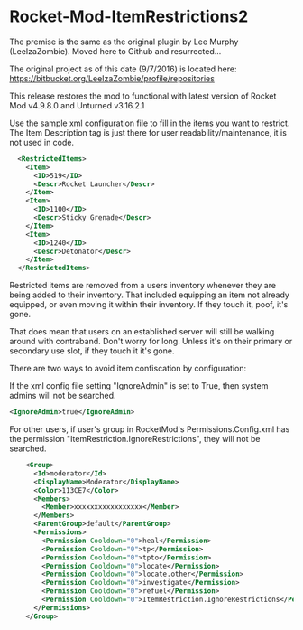# Rocket-Mod-ItemRestrictions2


The premise is the same as the original plugin by Lee Murphy (LeeIzaZombie).
Moved here to Github and resurrected... 

The original project as of this date (9/7/2016) is located here:  https://bitbucket.org/LeeIzaZombie/profile/repositories

This release restores the mod to functional with latest version of Rocket Mod v4.9.8.0
and Unturned v3.16.2.1

Use the sample xml configuration file to fill in the items you want to restrict.  The Item Description tag is just there for user readability/maintenance, it is not used in code.

```xml
  <RestrictedItems>
    <Item>
      <ID>519</ID>
      <Descr>Rocket Launcher</Descr>
    </Item>
    <Item>
      <ID>1100</ID>
      <Descr>Sticky Grenade</Descr>
    </Item>
    <Item>
      <ID>1240</ID>
      <Descr>Detonator</Descr>
    </Item>
  </RestrictedItems>
```

Restricted items are removed from a users inventory whenever they are being added to their inventory. That included equipping an item not already equipped, or even moving it within their inventory.  If they touch it, poof, it's gone.

That does mean that users on an established server will still be walking around with contraband.  Don't worry for long.  Unless it's on their primary or secondary use slot, if they touch it it's gone.

There are two ways to avoid item confiscation by configuration:

If the xml config file setting "IgnoreAdmin" is set to True, then system admins will not be searched.

```xml
<IgnoreAdmin>true</IgnoreAdmin>
```
  
For other users, if  user's group in RocketMod's Permissions.Config.xml has the permission "ItemRestriction.IgnoreRestrictions", they will not be searched.

```xml
    <Group>
      <Id>moderator</Id>
      <DisplayName>Moderator</DisplayName>
      <Color>113CE7</Color>
      <Members>
        <Member>xxxxxxxxxxxxxxxxx</Member>
      </Members>
      <ParentGroup>default</ParentGroup>
      <Permissions>
        <Permission Cooldown="0">heal</Permission>
        <Permission Cooldown="0">tp</Permission>
        <Permission Cooldown="0">tpto</Permission>
        <Permission Cooldown="0">locate</Permission>
        <Permission Cooldown="0">locate.other</Permission>
        <Permission Cooldown="0">investigate</Permission>
        <Permission Cooldown="0">refuel</Permission>
        <Permission Cooldown="0">ItemRestriction.IgnoreRestrictions</Permission>
      </Permissions>
    </Group>
```

